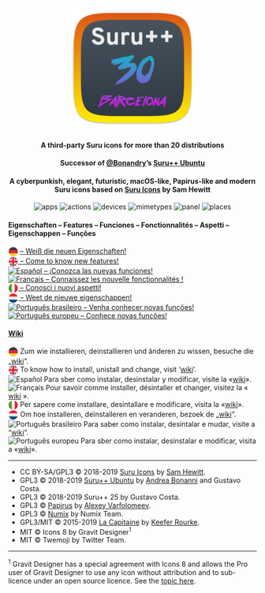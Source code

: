 <p align="center">
    <img src="images/logo30.svg?sanitize=true" alt="Logotype" height="250px">
</p>

<h4 align="center">A third-party Suru icons for more than 20 distributions </h4>
<h4 align="center">Successor of <a href="https://github.com/Bonandry">@Bonandry</a>’s <a href="https://github.com/Bonandry/suru-plus-ubuntu">Suru++ Ubuntu</a></h4>
<h4 align="center">A cyberpunkish, elegant, futuristic, macOS-like, Papirus-like and modern Suru icons based on <a href="https://snwh.org/suru">Suru Icons</a> by Sam Hewitt</h4>

<p align="center">
  <img alt="apps" src="https://img.shields.io/badge/apps_icons-5360%2B-EA00D9.svg?style=plastic?&colorA=0ABDC6"/>
  <img alt="actions" src="https://img.shields.io/badge/actions_icons-1800%2B-EA00D9.svg?style=plastic?&colorA=0ABDC6"/>
  <img alt="devices" src="https://img.shields.io/badge/devices_icons-150%2B-EA00D9.svg?style=plastic?&colorA=0ABDC6"/>
  <img alt="mimetypes" src="https://img.shields.io/badge/mimetypes_icons-1600%2B-EA00D9.svg?style=plastic?&colorA=0ABDC6"/>
  <img alt="panel" src="https://img.shields.io/badge/panel_icons-1900%2B-EA00D9.svg?style=plastic?&colorA=0ABDC6"/>
  <img alt="places" src="https://img.shields.io/badge/places_icons-2300%2B-EA00D9.svg?style=plastic?&colorA=0ABDC6"/>
</p>

#### Eigenschaften – Features – Funciones – Fonctionnalités – Aspetti – Eigenschappen – Funções
<img align="top" alt="Deutsch" height="20px" title="Deutsch" src="images/flags/deutsch.png"> <a href="features-de.md"> – Weiß die neuen Eigenschaften!<br/>
<img align="top" alt="English" height="20px" title="English" src="images/flags/english-uk.png"> <a href="features-en.md"> – Come to know new features!<br/>
<img align="top" alt="Español" height="20px" title="Español" src="images/flags/español.png"> <a href="features-es.md"> – ¡Conozca las nuevas funciones!<br/>
<img align="top" alt="Français" height="20px" title="Français" src="images/flags/français.png"> <a href="features-fr.md"> – Connaissez les nouvelle fonctionnalités !<br/>
<img align="top" alt="Italiano" height="20px" title="Italiano" src="images/flags/italiano.png"> <a href="features-it.md"> – Conosci i nuovi aspetti!<br/>
<img align="top" alt="Nederlands" height="20px" title="Nederlands" src="images/flags/nederlands.png"> <a href="features-nl.md"> – Weet de nieuwe eigenschappen!<br/>
<img align="top" alt="Português brasileiro" height="20px" title="Português brasileiro" src="images/flags/português-brasileiro.png"> <a href="features-pt-br.md"> – Venha conhecer novas funções!<br/>
<img align="top" alt="Português europeu" height="20px" title="Português europeu" src="images/flags/português-europeu.png"> <a href="features-pt-br.md"> – Conhece novas funções!<br/>

#### <a href="https://github.com/gusbemacbe/suru-plus/wiki">Wiki</a>

<img align="top" alt="Deutsch" height="20px" title="Deutsch" src="images/flags/deutsch.png"> Zum wie installieren, deinstallieren und ânderen zu wissen, besuche die „<a href="https://github.com/gusbemacbe/suru-plus/wiki">wiki</a>“.<br/>
<img align="top" alt="English" height="20px" title="English" src="images/flags/english-uk.png"> To know how to install, unistall and change, visit ‘<a href="https://github.com/gusbemacbe/suru-plus/wiki">wiki</a>’.<br/>
<img align="top" alt="Español" height="20px" title="Español" src="images/flags/español.png"> Para sber como instalar, desinstalar y modificar, visite la «<a href="https://github.com/gusbemacbe/suru-plus/wiki">wiki</a>».<br/>
<img align="top" alt="Français" height="20px" title="Français" src="images/flags/français.png"> Pour savoir comme installer, désintaller et changer, visitez la « <a href="https://github.com/gusbemacbe/suru-plus/wiki">wiki</a> ».<br/>
<img align="top" alt="Italiano" height="20px" title="Italiano" src="images/flags/italiano.png"> Per sapere come installare, desintallare e modificare, visita la «<a href="https://github.com/gusbemacbe/suru-plus/wiki">wiki</a>».<br/>
<img align="top" alt="Nederlands" height="20px" title="Nederlands" src="images/flags/nederlands.png"> Om hoe installeren, deïnstalleren en veranderen, bezoek de „<a href="https://github.com/gusbemacbe/suru-plus/wiki">wiki</a>”.<br/>
<img align="top" alt="Português brasileiro" height="20px" title="Português brasileiro" src="images/flags/português-brasileiro.png"> Para saber como instalar, desintalar e mudar, visite a “<a href="https://github.com/gusbemacbe/suru-plus/wiki">wiki</a>”.<br/>
<img align="top" alt="Português europeu" height="20px" title="Português europeu" src="images/flags/português-europeu.png"> Para sber como instalar, desinstalar e modificar, visita a «<a href="https://github.com/gusbemacbe/suru-plus/wiki">wiki</a>». <br/>

<hr>

* CC BY-SA/GPL3 © 2018-2019 [Suru Icons](https://github.com/snwh/suru-icon-theme) by [Sam Hewitt](https://github.com/snwh).
* GPL3 © 2018-2019 [Suru++ Ubuntu](https://github.com/Bonandry/suru-plus) by [Andrea Bonanni](https://github.com/Bonandry) and Gustavo Costa.
* GPL3 © 2018-2019 Suru++ 25 by Gustavo Costa.
* GPL3 © [Papirus](https://github.com/PapirusDevelopmentTeam/) by [Alexey Varfolomeev](https://github.com/varlesh).
* GPL3 © [Numix](https://github.com/numixproject/numix-icon-theme) by Numix Team.
* GPL3/MIT © 2015-2019 [La Capitaine](https://github.com/keeferrourke/la-capitaine-icon-theme) by [Keefer Rourke](https://github.com/keeferrourke).
* MIT © Icons 8 by Gravit Designer<sup>1</sup>
* MIT © Twemoji by Twitter Team.

<hr>
<sup>1</sup> Gravit Designer has a special agreement with Icons 8 and allows the Pro user of Gravit Designer to use any icon without attribution and to sub-licence under an open source licence. See the <a href="https://discuss.gravit.io/t/licence-of-icons/2767">topic here</a>.
